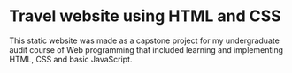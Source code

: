 # Travel website using HTML and CSS
 This static website was made as a capstone project for my undergraduate audit course of Web programming that included learning and implementing HTML, CSS and basic JavaScript. 
